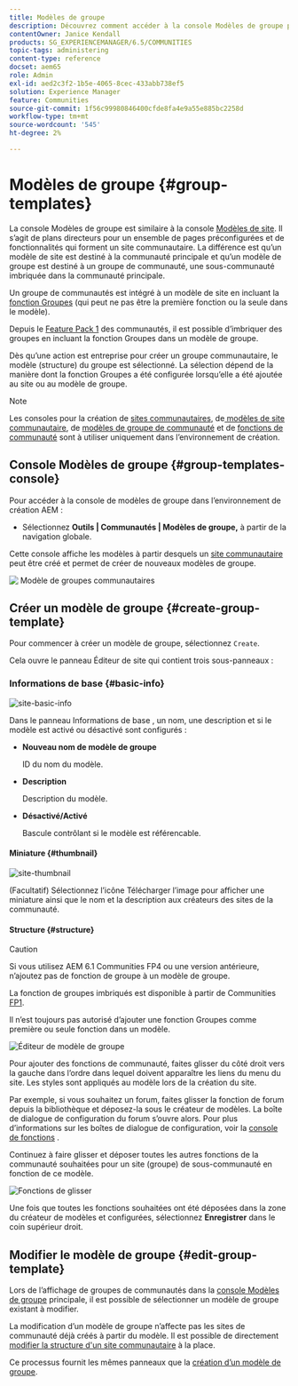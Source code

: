```yaml
---
title: Modèles de groupe
description: Découvrez comment accéder à la console Modèles de groupe pour un ensemble de pages et de fonctionnalités préconfigurées qui forment un site de communauté.
contentOwner: Janice Kendall
products: SG_EXPERIENCEMANAGER/6.5/COMMUNITIES
topic-tags: administering
content-type: reference
docset: aem65
role: Admin
exl-id: aed2c3f2-1b5e-4065-8cec-433abb738ef5
solution: Experience Manager
feature: Communities
source-git-commit: 1f56c99980846400cfde8fa4e9a55e885bc2258d
workflow-type: tm+mt
source-wordcount: '545'
ht-degree: 2%

---
```


# Modèles de groupe {#group-templates}

La console Modèles de groupe est similaire à la console [Modèles de site](/help/communities/sites.md). Il s’agit de plans directeurs pour un ensemble de pages préconfigurées et de fonctionnalités qui forment un site communautaire. La différence est qu’un modèle de site est destiné à la communauté principale et qu’un modèle de groupe est destiné à un groupe de communauté, une sous-communauté imbriquée dans la communauté principale.

Un groupe de communautés est intégré à un modèle de site en incluant la [fonction Groupes](/help/communities/functions.md#groups-function) (qui peut ne pas être la première fonction ou la seule dans le modèle).

Depuis le [Feature Pack 1](/help/communities/deploy-communities.md#latestfeaturepack) des communautés, il est possible d’imbriquer des groupes en incluant la fonction Groupes dans un modèle de groupe.

Dès qu’une action est entreprise pour créer un groupe communautaire, le modèle (structure) du groupe est sélectionné. La sélection dépend de la manière dont la fonction Groupes a été configurée lorsqu’elle a été ajoutée au site ou au modèle de groupe.

>[!NOTE]
>
>Les consoles pour la création de [sites communautaires](/help/communities/sites-console.md), de [&#x200B; modèles de site communautaire](/help/communities/sites.md), de [modèles de groupe de communauté](/help/communities/tools-groups.md) et de [fonctions de communauté](/help/communities/functions.md) sont à utiliser uniquement dans l’environnement de création.

## Console Modèles de groupe {#group-templates-console}

Pour accéder à la console de modèles de groupe dans l’environnement de création AEM :

* Sélectionnez **Outils | Communautés | Modèles de groupe,** à partir de la navigation globale.

Cette console affiche les modèles à partir desquels un [site communautaire](/help/communities/sites-console.md) peut être créé et permet de créer de nouveaux modèles de groupe.

![&#x200B; Modèle de groupes communautaires](assets/groups-template.png)

## Créer un modèle de groupe {#create-group-template}

Pour commencer à créer un modèle de groupe, sélectionnez `Create`.

Cela ouvre le panneau Éditeur de site qui contient trois sous-panneaux :

### Informations de base {#basic-info}

![site-basic-info](assets/site-basic-info.png)

Dans le panneau Informations de base , un nom, une description et si le modèle est activé ou désactivé sont configurés :

* **Nouveau nom de modèle de groupe**

  ID du nom du modèle.

* **Description**

  Description du modèle.

* **Désactivé/Activé**

  Bascule contrôlant si le modèle est référencable.

#### Miniature {#thumbnail}

![site-thumbnail](assets/site-thumbnail.png)

(Facultatif) Sélectionnez l’icône Télécharger l’image pour afficher une miniature ainsi que le nom et la description aux créateurs des sites de la communauté.

#### Structure {#structure}

>[!CAUTION]
>
>Si vous utilisez AEM 6.1 Communities FP4 ou une version antérieure, n’ajoutez pas de fonction de groupe à un modèle de groupe.
>
>La fonction de groupes imbriqués est disponible à partir de Communities [FP1](/help/communities/communities.md#latestfeaturepack).
>
>Il n’est toujours pas autorisé d’ajouter une fonction Groupes comme première ou seule fonction dans un modèle.

![Éditeur de modèle de groupe](assets/template-editor.png)

Pour ajouter des fonctions de communauté, faites glisser du côté droit vers la gauche dans l’ordre dans lequel doivent apparaître les liens du menu du site. Les styles sont appliqués au modèle lors de la création du site.

Par exemple, si vous souhaitez un forum, faites glisser la fonction de forum depuis la bibliothèque et déposez-la sous le créateur de modèles. La boîte de dialogue de configuration du forum s’ouvre alors. Pour plus d’informations sur les boîtes de dialogue de configuration, voir la [console de fonctions](/help/communities/functions.md) .

Continuez à faire glisser et déposer toutes les autres fonctions de la communauté souhaitées pour un site (groupe) de sous-communauté en fonction de ce modèle.

![Fonctions de glisser](assets/dragfunctions.png)

Une fois que toutes les fonctions souhaitées ont été déposées dans la zone du créateur de modèles et configurées, sélectionnez **Enregistrer** dans le coin supérieur droit.

## Modifier le modèle de groupe {#edit-group-template}

Lors de l’affichage de groupes de communautés dans la [console Modèles de groupe](#group-templates-console) principale, il est possible de sélectionner un modèle de groupe existant à modifier.

La modification d’un modèle de groupe n’affecte pas les sites de communauté déjà créés à partir du modèle. Il est possible de directement [modifier la structure d&#39;un site communautaire](/help/communities/sites-console.md#modify-structure) à la place.

Ce processus fournit les mêmes panneaux que la [création d’un modèle de groupe](#create-group-template).
